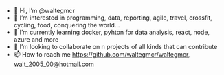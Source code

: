 - 👋 Hi, I’m @waltegmcr
- 👀 I’m interested in programming, data, reporting, agile, travel, crossfit, cycling, food, conquering the world...
- 🌱 I’m currently learning docker, pyhton for data analysis, react, node, azure and more
- 💞️ I’m looking to collaborate on n projects of all kinds that can contribute
- 📫 How to reach me https://github.com/waltegmcr/waltegmcr, walt_2005_00@hotmail.com

<!---
waltegmcr/waltegmcr is a ✨ special ✨ repository because its `README.md` (this file) appears on your GitHub profile.
You can click the Preview link to take a look at your changes.
--->
